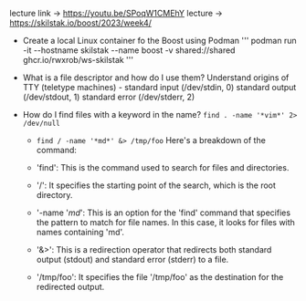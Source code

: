 lecture link -> https://youtu.be/SPoqW1CMEhY
lecture -> https://skilstak.io/boost/2023/week4/


- Create a local Linux container fo the Boost using Podman
'''
podman run -it --hostname skilstak --name boost -v shared://shared ghcr.io/rwxrob/ws-skilstak
'''

- What is a file descriptor and how do I use them?
    Understand origins of TTY (teletype machines)
        - 
    standard input (/dev/stdin, 0)
    standard output (/dev/stdout, 1)
    standard error (/dev/stderr, 2)


- How do I find files with a keyword in the name?
    `find . -name '*vim*' 2> /dev/null`

    - `find / -name '*md*' &> /tmp/foo`
    Here's a breakdown of the command:

    - 'find': This is the command used to search for files and directories.
    - '/': It specifies the starting point of the search, which is the root directory.
    - '-name '*md*': This is an option for the 'find' command that specifies the pattern to match
    for file names. In this case, it looks for files with names containing 'md'.
    - '&>': This is a redirection operator that redirects both standard output (stdout) and
    standard error (stderr) to a file.
    - '/tmp/foo': It specifies the file '/tmp/foo' as the destination for the redirected output.
    

